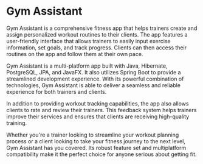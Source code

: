 # Gym Assistant

Gym Assistant is a comprehensive fitness app that helps trainers create and assign personalized workout routines to their clients. The app features a user-friendly interface that allows trainers to easily input exercise information, set goals, and track progress. Clients can then access their routines on the app and follow them at their own pace.

Gym Assistant is a multi-platform app built with Java, Hibernate, PostgreSQL, JPA, and JavaFX. It also utilizes Spring Boot to provide a streamlined development experience. With its powerful combination of technologies, Gym Assistant is able to deliver a seamless and reliable experience for both trainers and clients.

In addition to providing workout tracking capabilities, the app also allows clients to rate and review their trainers. This feedback system helps trainers improve their services and ensures that clients are receiving high-quality training.

Whether you're a trainer looking to streamline your workout planning process or a client looking to take your fitness journey to the next level, Gym Assistant has you covered. Its robust feature set and multiplatform compatibility make it the perfect choice for anyone serious about getting fit.
